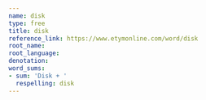 ```yaml
---
name: disk
type: free
title: disk
reference_link: https://www.etymonline.com/word/disk
root_name: 
root_language: 
denotation: 
word_sums:
- sum: 'Disk + '
  respelling: disk
---
```

